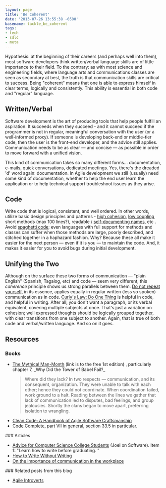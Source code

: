 ```yaml
---
layout: page
title: 'Be Coherent'
date: '2013-07-26 13:55:38 -0500'
basename: tackle_be_coherent
tags:
- tech
- sdlc
- meta
---
```


Hypothesis: at the beginning of their careers (and perhaps well into them), most
software developers think written/verbal language skills are of little
importance to their field. To the contrary: as with most science and engineering
fields, where language arts and communications classes are seen as secondary at
best, the truth is that communication skills are critical to success. Being
"coherent" means that one is able to express himself in clear terms, logically
and consistently. This ability is essential in both code and "regular" language.

<!--more-->

## Written/Verbal

Software development is the art of producing tools that help people fulfill an
aspiration. It succeeds when they succeed - and it cannot succeed if the
programmer is not in regular, meaningful conversation with the user (or a
well-informed proxy). If someone is developing back-end or middle-tier code,
then the user is the front-end developer, and the advice still applies.
Communication needs to be as clear &mdash; and concise &mdash; as possible in
order to move forward with a unified vision.

This kind of communication takes so many different forms... documentation,
e-mails, quick conversations, dedicated meetings. Yes, there's the dreaded 'd'
word again: documentation. In Agile development we still (usually) need some
kind of documentation, whether to help the end user learn the application or to
help technical support troubleshoot issues as they arise.

## Code

Write code that is logical, consistent, and well ordered. In other words,
utilize basic design principles and patterns - <a
href="http://en.wikipedia.org/wiki/Cohesion_%28computer_science%29">high
cohesion</a>, <a
href="http://en.wikipedia.org/wiki/Coupling_%28computer_science%29">low
coupling</a>, short methods (max 100 lines?), readable / <a
href="http://stackoverflow.com/questions/209015/what-is-self-documenting-code-and-can-it-replace-well-documented-code">self-documenting
names</a>, etc . Avoid <a
href="http://en.wikipedia.org/wiki/Spaghetti_code">spaghetti code</a>; even
languages with full support for methods and classes can suffer when those
methods are large, poorly described, and stitched together in a haphazard
fashion. Why? Because these all make it easier for the next person &mdash; even
if it is you &mdash; to maintain the code. And, it makes it easier for you to
avoid bugs during initial development.

## Unifying the Two

Although on the surface these two forms of communication &mdash; "plain English"
(Spanish, Tagalog, etc) and code &mdash; seem very different, this _coherence_
principle shows us strong parallels between them. <a
href="http://c2.com/cgi/wiki?DontRepeatYourself">Do not repeat yourself</a>, in
its essence, applies equally in regular written (less so spoken) communication
as in code. <a
href="http://www.codinghorror.com/blog/2007/03/curlys-law-do-one-thing.html">Curly's
Law: Do One Thing</a> is helpful in code, and helpful in writing. After all, you
don't want a paragraph, or its verbal equivalent, covering multiple subjects at
once. That's just a variation on cohesion; well expressed thoughts should be
logically grouped together, with clear transitions from one subject to another.
Again, that is true of both code and verbal/written language. And so on it goes.

## Resources

### Books

<ul>
<li>
<a href="http://archive.org/details/mythicalmanmonth00fred">The Mythical Man-Month</a> (link is to the free 1st edition) , particularly chapter 7, _Why  Did the Tower of Babel Fail?_
<blockquote>
Where did they lack? In two respects &mdash; communication, and its consequent, organization. They were unable to talk with each other; hence they could not coordinate. When coordination failed, work ground to a halt. Reading between the lines we gather that lack of communication led to disputes, bad feelings, and group jealousies. Shortly the clans began to move apart, preferring isolation to wrangling.
</blockquote>
</li>
<li><a href="http://books.google.com/books/about/Clean_Code.html?id=_i6bDeoCQzsC">Clean Code: A Handbook of Agile Software Craftsmanship</a> </li>
<li><a href="http://books.google.com/books?id=3JfE7TGUwvgC&dq=Code+Complete">Code Complete</a>, part VII in general, section 33.5 in particular.</li>
</ul>
### Articles
<ul>
<li><a href="http://www.joelonsoftware.com/articles/CollegeAdvice.html">Advice for Computer Science College Students</a> (Joel on Software). Item 1: "Learn how to write before graduating. "</li>
<li><a href="http://www.codinghorror.com/blog/2011/02/how-to-write-without-writing.html">How to Write Without Writing</a></li>
<li><a href="http://www.javacodegeeks.com/2011/10/on-importance-of-communication-in.html">On the importance of communication in the workplace</a></li>
</ul>
### Related posts from this blog
<ul>
<li><a href="http://www.safnet.com/writing/tech/2013/05/agile-introverts.html">Agile Introverts</a></li>
</ul>
